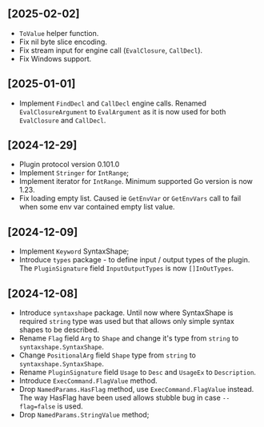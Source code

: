 
## [2025-02-02]
- `ToValue` helper function.
- Fix nil byte slice encoding.
- Fix stream input for engine call (`EvalClosure`, `CallDecl`).
- Fix Windows support.

## [2025-01-01]
- Implement `FindDecl` and `CallDecl` engine calls.
  Renamed `EvalClosureArgument` to `EvalArgument` as it is now used for both
  `EvalClosure` and `CallDecl`.

## [2024-12-29]
- Plugin protocol version 0.101.0
- Implement `Stringer` for `IntRange`;
- Implement iterator for `IntRange`. Minimum supported Go version is now 1.23.
- Fix loading empty list. Caused ie `GetEnvVar` or `GetEnvVars` call to fail
  when some env var contained empty list value.

## [2024-12-09]
- Implement `Keyword` SyntaxShape;
- Introduce `types` package - to define input / output types of the plugin.
  The `PluginSignature` field `InputOutputTypes` is now `[]InOutTypes`.

## [2024-12-08]
- Introduce `syntaxshape` package. Until now where SyntaxShape is required `string`
  type was used but that allows only simple syntax shapes to be described.
- Rename `Flag` field `Arg` to `Shape` and change it's type from `string` to `syntaxshape.SyntaxShape`.
- Change `PositionalArg` field `Shape` type from `string` to `syntaxshape.SyntaxShape`.
- Rename `PluginSignature` field `Usage` to `Desc` and `UsageEx` to `Description`.
- Introduce `ExecCommand.FlagValue` method.
- Drop `NamedParams.HasFlag` method, use `ExecCommand.FlagValue` instead. The way HasFlag 
  have been used allows stubble bug in case `--flag=false` is used.
- Drop `NamedParams.StringValue` method;